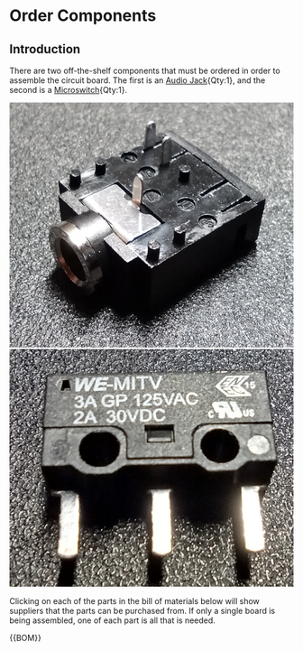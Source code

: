 [Audio Jack]:Parts.yaml#MonoJackHDR_3.5mm
[Microswitch]:Parts.yaml#Microswitch
# Order Components

## Introduction

There are two off-the-shelf components that must be ordered in order to assemble the circuit board. The first is an [Audio Jack]{Qty:1}, and the second is a [Microswitch]{Qty:1}.

![Audio Jack](../images/electrical_audio_jack.jpg)
![Micro switch](../images/electrical_microswitch.jpg)

Clicking on each of the parts in the bill of materials below will show suppliers that the parts can be purchased from. If only a single board is being assembled, one of each part is all that is needed.

{{BOM}}
